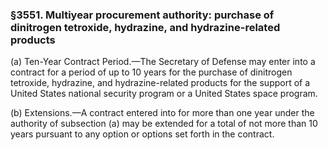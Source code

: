 ### §3551. Multiyear procurement authority: purchase of dinitrogen tetroxide, hydrazine, and hydrazine-related products ###

(a) Ten-Year Contract Period.—The Secretary of Defense may enter into a contract for a period of up to 10 years for the purchase of dinitrogen tetroxide, hydrazine, and hydrazine-related products for the support of a United States national security program or a United States space program.

(b) Extensions.—A contract entered into for more than one year under the authority of subsection (a) may be extended for a total of not more than 10 years pursuant to any option or options set forth in the contract.